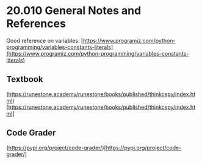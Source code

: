 # 20.010 General Notes and References

Good reference on variables: [https://www.programiz.com/python-programming/variables-constants-literals](https://www.programiz.com/python-programming/variables-constants-literals)

## Textbook

(https://runestone.academy/runestone/books/published/thinkcspy/index.html)[https://runestone.academy/runestone/books/published/thinkcspy/index.html]

## Code Grader

(https://pypi.org/project/code-grader/)[https://pypi.org/project/code-grader/]